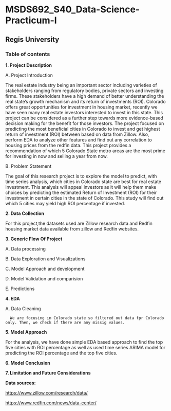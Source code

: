 # MSDS692_S40_Data-Science-Practicum-I

## Regis University

### Table of contents 

**1. Project Description**

  A. Project Introduction
  
  The real estate industry being an important sector including varieties of stakeholders ranging from regulatory bodies, private sectors and investing firms. These stakeholders have a high demand of better understanding the real state’s growth mechanism and its return of investments (ROI). Colorado offers great opportunities for investment in housing market, recently we have seen many real estate investors interested to invest in this state. This project can be considered as a further step towards more evidence-based decision making for the benefit for those investors. The project focused on predicting the most beneficial cities in Colorado to invest and get highest return of investment (ROI) between based on data from Zillow. Also, perform EDA to analyze other features and find out any correlation to housing prices from the redfin data. This project provides a recommendation of which 5 Colorado State metro areas are the most prime for investing in now and selling a year from now.

  
  B. Problem Statement
  
  The goal of this research project is to explore the model to predict, with time series analysis, which cities in Colorado state are best for real estate investment. This analysis will appeal investors as it will help them make choices by predicting the estimated Return of Investment (ROI) for their investment in certain cities in the state of Colorado. This study will find out which 5 cities may yield high ROI percentage if invested. 

**2. Data Collection**

For this project,the datasets used are Zillow research data and Redfin housing market data available from zillow and Redfin websites.

**3. Generic Flow Of Project**

A. Data processing

B. Data Exploration and Visualizations

C. Model Approach and development

D. Model Validation and comparision

E. Predictions

**4. EDA**

  A. Data Cleaning
      
      We are focusing in Colorado state so filtered out data fpr Colorado only. Then, we check if there are any missig values.
  

**5. Model Approach**

For the analysis, we have done simple EDA based approach to find the top five cities with ROI percentage as well as used time series ARIMA model for predicting the ROI percentage and the top five cities. 

**6. Model Conclusion**

**7. Limitation and Future Considerations**

**Data sources:**

https://www.zillow.com/research/data/ 

https://www.redfin.com/news/data-center/ 
